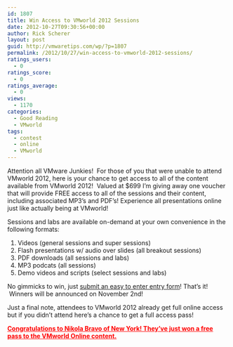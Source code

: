 ```yaml
---
id: 1807
title: Win Access to VMworld 2012 Sessions
date: 2012-10-27T09:30:56+00:00
author: Rick Scherer
layout: post
guid: http://vmwaretips.com/wp/?p=1807
permalink: /2012/10/27/win-access-to-vmworld-2012-sessions/
ratings_users:
  - 0
ratings_score:
  - 0
ratings_average:
  - 0
views:
  - 1170
categories:
  - Good Reading
  - VMworld
tags:
  - contest
  - online
  - VMworld
---
```

Attention all VMware Junkies!  For those of you that were unable to attend VMworld 2012, here is your chance to get access to all of the content available from VMworld 2012!  Valued at $699 I&#8217;m giving away one voucher that will provide FREE access to all of the sessions and their content, including associated MP3&#8217;s and PDF&#8217;s! Experience all presentations online just like actually being at VMworld!

Sessions and labs are available on-demand at your own convenience in the following formats:

  1. Videos (general sessions and super sessions)
  2. Flash presentations w/ audio over slides (all breakout sessions)
  3. PDF downloads (all sessions and labs)
  4. MP3 podcats (all sessions)
  5. Demo videos and scripts (select sessions and labs)

No gimmicks to win, just <a title="Enter to Win VMworld 2012 Online Access!" href="https://docs.google.com/spreadsheet/viewform?formkey=dHpEdllybVF1bXJTdnFiaHhnRTNoR1E6MA" target="_blank">submit an easy to enter entry form</a>! That&#8217;s it!  Winners will be announced on November 2nd!
  
Just a final note, attendees to VMworld 2012 already get full online access but if you didn&#8217;t attend here&#8217;s a chance to get a full access pass!

<span style="text-decoration: underline; color: #ff0000;"><strong><span style="text-decoration: underline;">Congratulations to Nikola Bravo of New York! They&#8217;ve just won a free pass to the VMworld Online content.</span></strong></span>